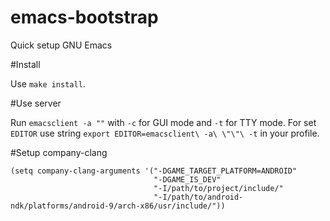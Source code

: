 emacs-bootstrap
===============

Quick setup GNU Emacs

#Install

Use `make install`.

#Use server

Run `emacsclient -a ""` with `-c` for GUI mode and `-t` for TTY mode.
For set `EDITOR` use string `export EDITOR=emacsclient\ -a\ \"\"\ -t` in your profile.

#Setup company-clang

    (setq company-clang-arguments '("-DGAME_TARGET_PLATFORM=ANDROID"
                                    "-DGAME_IS_DEV"
                                    "-I/path/to/project/include/"
                                    "-I/path/to/android-ndk/platforms/android-9/arch-x86/usr/include/"))
